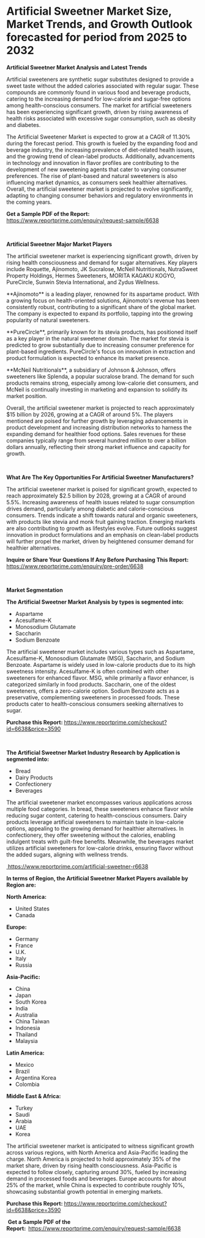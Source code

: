 <p><h1>Artificial Sweetner Market Size, Market Trends, and Growth Outlook forecasted for period from 2025 to 2032</h1></p><p><strong>Artificial Sweetner Market Analysis and Latest Trends</strong></p>
<p><p>Artificial sweeteners are synthetic sugar substitutes designed to provide a sweet taste without the added calories associated with regular sugar. These compounds are commonly found in various food and beverage products, catering to the increasing demand for low-calorie and sugar-free options among health-conscious consumers. The market for artificial sweeteners has been experiencing significant growth, driven by rising awareness of health risks associated with excessive sugar consumption, such as obesity and diabetes.</p><p>The Artificial Sweetener Market is expected to grow at a CAGR of 11.30% during the forecast period. This growth is fueled by the expanding food and beverage industry, the increasing prevalence of diet-related health issues, and the growing trend of clean-label products. Additionally, advancements in technology and innovation in flavor profiles are contributing to the development of new sweetening agents that cater to varying consumer preferences. The rise of plant-based and natural sweeteners is also influencing market dynamics, as consumers seek healthier alternatives. Overall, the artificial sweetener market is projected to evolve significantly, adapting to changing consumer behaviors and regulatory environments in the coming years.</p></p>
<p><strong>Get a Sample PDF of the Report:&nbsp;</strong> <a href="https://www.reportprime.com/enquiry/request-sample/6638?utm_campaign=4531&utm_medium=2&utm_source=Github&utm_content=ia&utm_term=16052025&utm_id=artificial-sweetner">https://www.reportprime.com/enquiry/request-sample/6638</a></p>
<p>&nbsp;</p>
<p><strong>Artificial Sweetner Major Market Players</strong></p>
<p><p>The artificial sweetener market is experiencing significant growth, driven by rising health consciousness and demand for sugar alternatives. Key players include Roquette, Ajinomoto, JK Sucralose, McNeil Nutritionals, NutraSweet Property Holdings, Hermes Sweeteners, MORITA KAGAKU KOGYO, PureCircle, Sunwin Stevia International, and Zydus Wellness.</p><p>**Ajinomoto** is a leading player, renowned for its aspartame product. With a growing focus on health-oriented solutions, Ajinomoto's revenue has been consistently robust, contributing to a significant share of the global market. The company is expected to expand its portfolio, tapping into the growing popularity of natural sweeteners.</p><p>**PureCircle**, primarily known for its stevia products, has positioned itself as a key player in the natural sweetener domain. The market for stevia is predicted to grow substantially due to increasing consumer preference for plant-based ingredients. PureCircle's focus on innovation in extraction and product formulation is expected to enhance its market presence.</p><p>**McNeil Nutritionals**, a subsidiary of Johnson & Johnson, offers sweeteners like Splenda, a popular sucralose brand. The demand for such products remains strong, especially among low-calorie diet consumers, and McNeil is continually investing in marketing and expansion to solidify its market position.</p><p>Overall, the artificial sweetener market is projected to reach approximately $15 billion by 2026, growing at a CAGR of around 5%. The players mentioned are poised for further growth by leveraging advancements in product development and increasing distribution networks to harness the expanding demand for healthier food options. Sales revenues for these companies typically range from several hundred million to over a billion dollars annually, reflecting their strong market influence and capacity for growth.</p></p>
<p>&nbsp;</p>
<p><strong>What Are The Key Opportunities For Artificial Sweetner Manufacturers?</strong></p>
<p><p>The artificial sweetener market is poised for significant growth, expected to reach approximately $2.5 billion by 2028, growing at a CAGR of around 5.5%. Increasing awareness of health issues related to sugar consumption drives demand, particularly among diabetic and calorie-conscious consumers. Trends indicate a shift towards natural and organic sweeteners, with products like stevia and monk fruit gaining traction. Emerging markets are also contributing to growth as lifestyles evolve. Future outlooks suggest innovation in product formulations and an emphasis on clean-label products will further propel the market, driven by heightened consumer demand for healthier alternatives.</p></p>
<p><strong>Inquire or Share Your Questions If Any Before Purchasing This Report:</strong> <a href="https://www.reportprime.com/enquiry/pre-order/6638?utm_campaign=4531&utm_medium=2&utm_source=Github&utm_content=ia&utm_term=16052025&utm_id=artificial-sweetner">https://www.reportprime.com/enquiry/pre-order/6638</a></p>
<p>&nbsp;</p>
<p><strong>Market Segmentation</strong></p>
<p><strong>The Artificial Sweetner Market Analysis by types is segmented into:</strong></p>
<p><ul><li>Aspartame</li><li>Acesulfame-K</li><li>Monosodium Glutamate</li><li>Saccharin</li><li>Sodium Benzoate</li></ul></p>
<p><p>The artificial sweetener market includes various types such as Aspartame, Acesulfame-K, Monosodium Glutamate (MSG), Saccharin, and Sodium Benzoate. Aspartame is widely used in low-calorie products due to its high sweetness intensity. Acesulfame-K is often combined with other sweeteners for enhanced flavor. MSG, while primarily a flavor enhancer, is categorized similarly in food products. Saccharin, one of the oldest sweeteners, offers a zero-calorie option. Sodium Benzoate acts as a preservative, complementing sweeteners in processed foods. These products cater to health-conscious consumers seeking alternatives to sugar.</p></p>
<p><strong>Purchase this Report:&nbsp;</strong><a href="https://www.reportprime.com/checkout?id=6638&price=3590&utm_campaign=4531&utm_medium=2&utm_source=Github&utm_content=ia&utm_term=16052025&utm_id=artificial-sweetner">https://www.reportprime.com/checkout?id=6638&price=3590</a></p>
<p>&nbsp;</p>
<p><strong>The Artificial Sweetner Market Industry Research by Application is segmented into:</strong></p>
<p><ul><li>Bread</li><li>Dairy Products</li><li>Confectionery</li><li>Beverages</li></ul></p>
<p><p>The artificial sweetener market encompasses various applications across multiple food categories. In bread, these sweeteners enhance flavor while reducing sugar content, catering to health-conscious consumers. Dairy products leverage artificial sweeteners to maintain taste in low-calorie options, appealing to the growing demand for healthier alternatives. In confectionery, they offer sweetening without the calories, enabling indulgent treats with guilt-free benefits. Meanwhile, the beverages market utilizes artificial sweeteners for low-calorie drinks, ensuring flavor without the added sugars, aligning with wellness trends.</p></p>
<p><a href="https://www.reportprime.com/artificial-sweetner-r6638?utm_campaign=4531&utm_medium=2&utm_source=Github&utm_content=ia&utm_term=16052025&utm_id=artificial-sweetner">&nbsp;https://www.reportprime.com/artificial-sweetner-r6638</a></p>
<p><strong>In terms of Region, the Artificial Sweetner Market Players available by Region are:</strong></p>
<p>
    <p> <strong> North America: </strong>
        <ul>
            <li>United States</li>
            <li>Canada</li>
        </ul>
        </p> 
    <p> <strong> Europe: </strong>
        <ul>
            <li>Germany</li>
            <li>France</li>
            <li>U.K.</li>
            <li>Italy</li>
            <li>Russia</li>
        </ul>
        </p> 
    <p> <strong> Asia-Pacific: </strong>
        <ul>
            <li>China</li>
            <li>Japan</li>
            <li>South Korea</li>
            <li>India</li>
            <li>Australia</li>
            <li>China Taiwan</li>
            <li>Indonesia</li>
            <li>Thailand</li>
            <li>Malaysia</li>
        </ul>
        </p> 
    <p> <strong> Latin America: </strong>
        <ul>
            <li>Mexico</li>
            <li>Brazil</li>
            <li>Argentina Korea</li>
            <li>Colombia</li>
        </ul>
        </p> 
    <p> <strong> Middle East & Africa: </strong>
        <ul>
            <li>Turkey</li>
            <li>Saudi</li>
            <li>Arabia</li>
            <li>UAE</li>
            <li>Korea</li>
        </ul>
    </p>
    </p>
<p><p>The artificial sweetener market is anticipated to witness significant growth across various regions, with North America and Asia-Pacific leading the charge. North America is projected to hold approximately 35% of the market share, driven by rising health consciousness. Asia-Pacific is expected to follow closely, capturing around 30%, fueled by increasing demand in processed foods and beverages. Europe accounts for about 25% of the market, while China is expected to contribute roughly 10%, showcasing substantial growth potential in emerging markets.</p></p>
<p><strong>Purchase this Report: </strong><a href="https://www.reportprime.com/checkout?id=6638&price=3590&utm_campaign=4531&utm_medium=2&utm_source=Github&utm_content=ia&utm_term=16052025&utm_id=artificial-sweetner">https://www.reportprime.com/checkout?id=6638&price=3590</a></p>
<p>&nbsp;<strong>Get a Sample PDF of the Report:&nbsp;&nbsp;</strong><a href="https://www.reportprime.com/enquiry/request-sample/6638?utm_campaign=4531&utm_medium=2&utm_source=Github&utm_content=ia&utm_term=16052025&utm_id=artificial-sweetner">https://www.reportprime.com/enquiry/request-sample/6638</a></p>
<p><strong></strong></p>
<p><p></p><p></p><p></p></p>